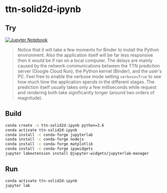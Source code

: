 ttn-solid2d-ipynb
=================

Try
---

[![Jupyter Notebook](https://mybinder.org/badge_logo.svg)][binder]

> Notice that it will take a few moments for Binder to install the Python 
> environment. Also the application itself will be far less responsive then it
> would be if ran on a local computer. The delays are mainly caused by the 
> network communications between the TTN prediction server (Google Cloud Run), 
> the Python kernel (Binder), and the user's PC. Feel free to enable the verbose
> mode setting `verbose=True` to see how much time the application spends in the 
> different stages. The prediction itself usually takes only a few milliseconds
> while request and rendering both take significantly longer (around two orders 
> of magnitude).

Build
-----

```bash
conda create -n ttn-solid2d-ipynb python=3.6
conda activate ttn-solid2d-ipynb
conda install -c conda-forge jupyterlab
conda install -c conda-forge nodejs
conda install -c conda-forge matplotlib
conda install -c conda-forge ipywidgets
jupyter labextension install @jupyter-widgets/jupyterlab-manager
```

Run
---

```bash
conda activate ttn-solid2d-ipynb
jupyter lab
```

[binder]: https://beta.mybinder.org/v2/gh/lukas-koschmieder/ttn-solid2d-ipynb/master?filepath=ttn-solid2d.ipynb
